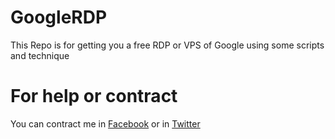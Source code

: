 # GoogleRDP

This Repo is for getting you a free RDP or VPS of Google using some scripts and technique 

# For help or contract

You can contract me in [Facebook](https://www.facebook.com/0x4R7HUR) or in [Twitter](https://twitter.com/0xAr7hur)
